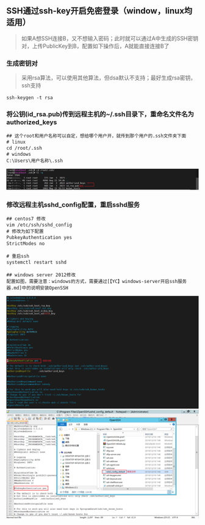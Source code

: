 ## SSH通过ssh-key开启免密登录（window，linux均适用）
> 如果A想SSH连接B，又不想输入密码；此时就可以通过A中生成的SSH密钥对，上传PublicKey到B，配置如下操作后，A就能直接连接B了

### 生成密钥对
> 采用rsa算法，可以使用其他算法，但dsa默认不支持；最好生成rsa密钥，ssh支持
```shell
ssh-keygen -t rsa
```

### 将公钥(id_rsa.pub)传到远程主机的~/.ssh目录下，重命名文件名为authorized_keys
```shell
## 这个root和用户名称可以自定，想给哪个用户开，就传到那个用户的.ssh文件夹下面
# linux
cd /root/.ssh
# windows
C:\Users\用户名称\.ssh
```
![修改公钥](../resource/linux/ssh-修改公钥.png)

### 修改远程主机sshd_config配置，重启sshd服务
```shell
## centos7 修改 
vim /etc/ssh/sshd_config
# 修改为如下配置
PubkeyAuthentication yes
StrictModes no

# 重启ssh
systemctl restart sshd

## windows server 2012修改
配置如图，需要注意：windows的方式，需要通过[【YC】windows-server开启ssh服务器.md]中的说明安装OpenSSH
```
![centos下配置publickey](../resource/linux/ssh-centos下配置publickey.png)
![通过安装包配置publickey](../resource/linux/ssh-通过安装包配置publickey.png)

